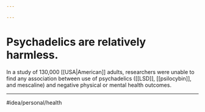 ```yaml
---

---
```

# Psychadelics are relatively harmless. 
In a study of 130,000 [[USA|American]] adults, researchers were unable to find any association between use of psychadelics ([[LSD]], [[psilocybin]], and mescaline) and negative physical or mental health outcomes. 

---
#idea/personal/health 

[1]: https://journals.sagepub.com/doi/abs/10.1177/0269881114568039